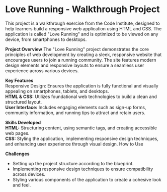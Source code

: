# Love Running - Walkthrough Project

This project is a walkthrough exercise from the Code Institute, designed to help learners build a responsive web application using HTML and CSS. The application is called "Love Running" and is optimized to be viewed on any device, from smartphones to desktops.

**Project Overview**
The "Love Running" project demonstrates the core principles of web development by creating a sleek, responsive website that encourages users to join a running community. The site features modern design elements and responsive layouts to ensure a seamless user experience across various devices.

**Key Features**<br>
Responsive Design: Ensures the application is fully functional and visually appealing on smartphones, tablets, and desktops.<br>
**HTML & CSS:** Utilizes foundational web technologies to build a clean and structured layout.<br>
**User Interface:** Includes engaging elements such as sign-up forms, community information, and running tips to attract and retain users.

**Skills Developed**<br>
**HTML:** Structuring content, using semantic tags, and creating accessible web pages.<br>
**CSS:** Styling the application, implementing responsive design techniques, and enhancing user experience through visual design.
How to Use

**Challenges**<br>
- Setting up the project structure according to the blueprint.<br>
- Implementing responsive design techniques to ensure compatibility across devices.<br>
- Styling various components of the application to create a cohesive look and feel.

